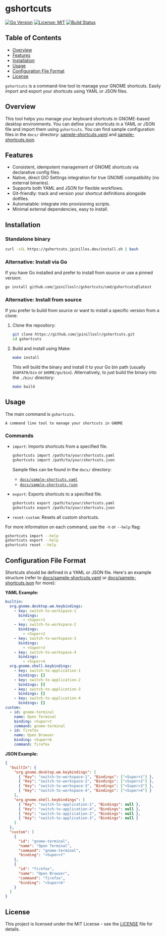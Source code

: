 # gshortcuts

[![Go Version](https://img.shields.io/badge/go-1.24-blue.svg)](https://golang.org/)
[![License: MIT](https://img.shields.io/badge/License-MIT-yellow.svg)](https://opensource.org/licenses/MIT)
[![Build Status](https://github.com/jpinilloslr/gshortcuts/actions/workflows/build.yaml/badge.svg?branch=master)](https://github.com/jpinilloslr/gshortcuts/actions/workflows/build.yaml)

## Table of Contents

- [Overview](#overview)
- [Features](#features)
- [Installation](#installation)
- [Usage](#usage)
- [Configuration File Format](#configuration-file-format)
- [License](#license)

`gshortcuts` is a command-line tool to manage your GNOME shortcuts. Easily import and export your shortcuts using YAML or JSON files.

## Overview

This tool helps you manage your keyboard shortcuts in GNOME-based desktop environments. You can define your shortcuts in a YAML or JSON file and import them using `gshortcuts`. You can find sample configuration files in the `docs/` directory: [sample-shortcuts.yaml](docs/sample-shortcuts.yaml) and [sample-shortcuts.json](docs/sample-shortcuts.json).

## Features

- Consistent, idempotent management of GNOME shortcuts via declarative config files.
- Native, direct GIO Settings integration for true GNOME compatibility (no external binaries).
- Supports both YAML and JSON for flexible workflows.
- Git-friendly: track and version your shortcut definitions alongside dotfiles.
- Automatable: integrate into provisioning scripts.
- Minimal external dependencies, easy to install.

## Installation

### Standalone binary

```bash
curl -sSL https://gshortcuts.jpinillos.dev/install.sh | bash
```

### Alternative: Install via Go

If you have Go installed and prefer to install from source or use a pinned version:

```bash
go install github.com/jpinilloslr/gshortcuts/cmd/gshortcuts@latest
```

### Alternative: Install from source

If you prefer to build from source or want to install a specific version from a clone:

1.  Clone the repository:
    ```bash
    git clone https://github.com/jpinilloslr/gshortcuts.git
    cd gshortcuts
    ```
2.  Build and install using Make:
    ```bash
    make install
    ```
    This will build the binary and install it to your Go bin path (usually `$GOPATH/bin` or `$HOME/go/bin`).
    Alternatively, to just build the binary into the `./bin/` directory:
    ```bash
    make build
    ```

## Usage

The main command is `gshortcuts`.

```
A command line tool to manage your shortcuts in GNOME
```

### Commands

- `import`: Imports shortcuts from a specified file.

  ```bash
  gshortcuts import /path/to/your/shortcuts.yaml
  gshortcuts import /path/to/your/shortcuts.json
  ```

  Sample files can be found in the `docs/` directory:

  - [`docs/sample-shortcuts.yaml`](docs/sample-shortcuts.yaml)
  - [`docs/sample-shortcuts.json`](docs/sample-shortcuts.json)

- `export`: Exports shortcuts to a specified file.

  ```bash
  gshortcuts export /path/to/your/shortcuts.yaml
  gshortcuts export /path/to/your/shortcuts.json
  ```

- `reset-custom`: Resets all custom shortcuts.

For more information on each command, use the `-h` or `--help` flag:

```bash
gshortcuts import --help
gshortcuts export --help
gshortcuts reset --help
```

## Configuration File Format

Shortcuts should be defined in a YAML or JSON file. Here's an example structure (refer to [docs/sample-shortcuts.yaml](docs/sample-shortcuts.yaml) or [docs/sample-shortcuts.json](docs/sample-shortcuts.json) for more):

**YAML Example:**

```yaml
builtin:
  org.gnome.desktop.wm.keybindings:
    - key: switch-to-workspace-1
      bindings:
        - <Super>1
    - key: switch-to-workspace-2
      bindings:
        - <Super>2
    - key: switch-to-workspace-3
      bindings:
        - <Super>3
    - key: switch-to-workspace-4
      bindings:
        - <Super>4
  org.gnome.shell.keybindings:
    - key: switch-to-application-1
      bindings: []
    - key: switch-to-application-2
      bindings: []
    - key: switch-to-application-3
      bindings: []
    - key: switch-to-application-4
      bindings: []
custom:
  - id: gnome-terminal
    name: Open Terminal
    binding: <Super>t
    command: gnome-terminal
  - id: firefox
    name: Open Browser
    binding: <Super>b
    command: firefox
```

**JSON Example:**

```json
{
  "builtIn": {
    "org.gnome.desktop.wm.keybindings": [
      { "Key": "switch-to-workspace-1", "Bindings": ["<Super>1"] },
      { "Key": "switch-to-workspace-2", "Bindings": ["<Super>2"] },
      { "Key": "switch-to-workspace-3", "Bindings": ["<Super>3"] },
      { "Key": "switch-to-workspace-4", "Bindings": ["<Super>4"] }
    ],
    "org.gnome.shell.keybindings": [
      { "Key": "switch-to-application-1", "Bindings": null },
      { "Key": "switch-to-application-4", "Bindings": null },
      { "Key": "switch-to-application-2", "Bindings": null },
      { "Key": "switch-to-application-3", "Bindings": null }
    ]
  },
  "custom": [
    {
      "id": "gnome-terminal",
      "name": "Open Terminal",
      "command": "gnome-terminal",
      "binding": "<Super>t"
    },
    {
      "id": "firefox",
      "name": "Open Browser",
      "command": "firefox",
      "binding": "<Super>b"
    }
  ]
}
```

## License

This project is licensed under the MIT License - see the [LICENSE](LICENSE) file for details.

